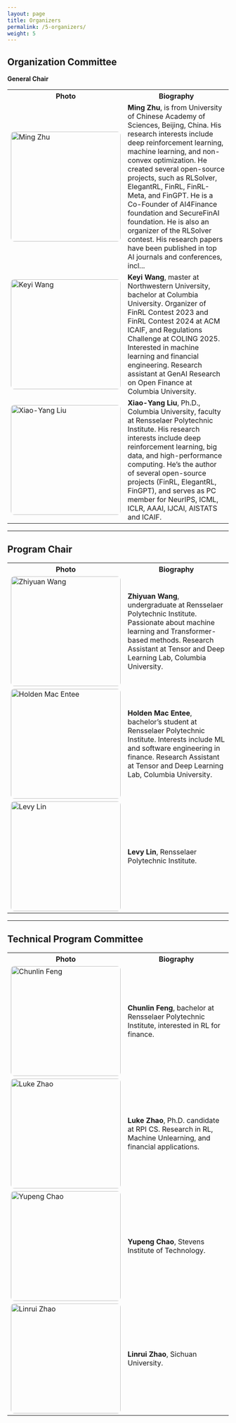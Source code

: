 ```yaml
---
layout: page
title: Organizers
permalink: /5-organizers/
weight: 5
---
```


## Organization Committee

**General Chair**  

<table>
  <tr>
    <th>Photo</th>
    <th>Biography</th>
  </tr>
  <tr>
    <td>
      <img src="https://raw.githubusercontent.com/Open-Finance-Lab/RLSolver_Contest_2025/main/docs/assets/organizers/MingZhu.jpg" alt="Ming Zhu" style="width:250px;height:250px;object-fit:cover;border-radius:8px;" />
    </td>
    <td>
      <strong>Ming Zhu</strong>, is from University of Chinese Academy of Sciences, Beijing, China. His research interests include deep reinforcement learning, machine learning, and non-convex optimization. He created several open-source projects, such as RLSolver, ElegantRL, FinRL, FinRL-Meta, and FinGPT. He is a Co-Founder of AI4Finance foundation and SecureFinAI foundation. He is also an organizer of the RLSolver contest. His research papers have been published in top AI journals and conferences, incl...
    </td>
  </tr>
  <tr>
    <td>
      <img src="https://raw.githubusercontent.com/Open-Finance-Lab/RLSolver_Contest_2025/main/docs/assets/organizers/keyi.jpeg" alt="Keyi Wang" style="width:250px;height:250px;object-fit:cover;border-radius:8px;" />
    </td>
    <td>
      <strong>Keyi Wang</strong>, master at Northwestern University, bachelor at Columbia University. Organizer of FinRL Contest 2023 and FinRL Contest 2024 at ACM ICAIF, and Regulations Challenge at COLING 2025. Interested in machine learning and financial engineering. Research assistant at GenAI Research on Open Finance at Columbia University.
    </td>
  </tr>
  <tr>
    <td>
      <img src="https://raw.githubusercontent.com/Open-Finance-Lab/RLSolver_Contest_2025/main/docs/assets/organizers/supervisors/liu-xy.png" alt="Xiao-Yang Liu" style="width:250px;height:250px;object-fit:cover;border-radius:8px;" />
    </td>
    <td>
      <strong>Xiao-Yang Liu</strong>, Ph.D., Columbia University, faculty at Rensselaer Polytechnic Institute. His research interests include deep reinforcement learning, big data, and high-performance computing. He’s the author of several open-source projects (FinRL, ElegantRL, FinGPT), and serves as PC member for NeurIPS, ICML, ICLR, AAAI, IJCAI, AISTATS and ICAIF.
    </td>
  </tr>
</table>

---

## Program Chair

<table>
  <tr>
    <th>Photo</th>
    <th>Biography</th>
  </tr>
  <tr>
    <td>
      <img src="https://raw.githubusercontent.com/Open-Finance-Lab/RLSolver_Contest_2025/main/docs/assets/organizers/Zhiyuan.png" alt="Zhiyuan Wang" style="width:250px;height:250px;object-fit:cover;border-radius:8px;" />
    </td>
    <td>
      <strong>Zhiyuan Wang</strong>, undergraduate at Rensselaer Polytechnic Institute. Passionate about machine learning and Transformer-based methods. Research Assistant at Tensor and Deep Learning Lab, Columbia University.
    </td>
  </tr>
  <tr>
    <td>
      <img src="https://raw.githubusercontent.com/Open-Finance-Lab/RLSolver_Contest_2025/main/docs/assets/organizers/Holden.png" alt="Holden Mac Entee" style="width:250px;height:250px;object-fit:cover;border-radius:8px;" />
    </td>
    <td>
      <strong>Holden Mac Entee</strong>, bachelor’s student at Rensselaer Polytechnic Institute. Interests include ML and software engineering in finance. Research Assistant at Tensor and Deep Learning Lab, Columbia University.
    </td>
  </tr>
  <tr>
    <td>
      <img src="https://raw.githubusercontent.com/Open-Finance-Lab/RLSolver_Contest_2025/main/docs/assets/organizers/1.png" alt="Levy Lin" style="width:250px;height:250px;object-fit:cover;border-radius:8px;" />
    </td>
    <td>
      <strong>Levy Lin</strong>, Rensselaer Polytechnic Institute.
    </td>
  </tr>
</table>

---

## Technical Program Committee

<table>
  <tr>
    <th>Photo</th>
    <th>Biography</th>
  </tr>
  <tr>
    <td>
      <img src="https://raw.githubusercontent.com/Open-Finance-Lab/RLSolver_Contest_2025/main/docs/assets/organizers/Chunlin.jpg" alt="Chunlin Feng" style="width:250px;height:250px;object-fit:cover;border-radius:8px;" />
    </td>
    <td>
      <strong>Chunlin Feng</strong>, bachelor at Rensselaer Polytechnic Institute, interested in RL for finance.
    </td>
  </tr>
  <tr>
    <td>
      <img src="https://raw.githubusercontent.com/Open-Finance-Lab/RLSolver_Contest_2025/main/docs/assets/organizers/Xingjian.jpg" alt="Luke Zhao" style="width:250px;height:250px;object-fit:cover;border-radius:8px;" />
    </td>
    <td>
      <strong>Luke Zhao</strong>, Ph.D. candidate at RPI CS. Research in RL, Machine Unlearning, and financial applications.
    </td>
  </tr>
  <tr>
    <td>
      <img src="https://raw.githubusercontent.com/Open-Finance-Lab/RLSolver_Contest_2025/main/docs/assets/organizers/1.png" alt="Yupeng Chao" style="width:250px;height:250px;object-fit:cover;border-radius:8px;" />
    </td>
    <td>
      <strong>Yupeng Chao</strong>, Stevens Institute of Technology.
    </td>
  </tr>
  <tr>
    <td>
      <img src="https://raw.githubusercontent.com/Open-Finance-Lab/RLSolver_Contest_2025/main/docs/assets/organizers/Linrui.jpg" alt="Linrui Zhao" style="width:250px;height:250px;object-fit:cover;border-radius:8px;" />
    </td>
    <td>
      <strong>Linrui Zhao</strong>, Sichuan University.
    </td>
  </tr>
</table>
